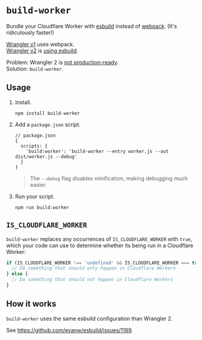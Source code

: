 # `build-worker`

Bundle your Cloudflare Worker with [esbuild](https://esbuild.github.io/) instead of [webpack](https://webpack.js.org/). (It's ridiculously faster!)

[Wrangler v1](https://github.com/cloudflare/wrangler) uses webpack.
<br/>
[Wrangler v2](https://github.com/cloudflare/wrangler2) is [using esbuild](https://github.com/cloudflare/wrangler/issues/2158#issuecomment-995914059).

Problem: Wrangler 2 is [not production-ready](https://github.com/cloudflare/wrangler2#readme).
<br/>
Solution: `build-worker`.

## Usage

1. Install.
   ```
   npm install build-worker
   ```
2. Add a `package.json` script.
   ```json5
   // package.json
   {
     scripts: {
       'build:worker': 'build-worker --entry worker.js --out dist/worker.js --debug'
     }
   }
   ```
   > The `--debug` flag disables minification, making debugging much easier.
3. Run your script.
   ```shell
   npm run build:worker
   ```

## `IS_CLOUDFLARE_WORKER`

`build-worker` replaces any occurrences of `IS_CLOUDFLARE_WORKER` with `true`, which your code can use to determine whether its being run in a Cloudflare Worker:

```js
if (IS_CLOUDFLARE_WORKER !== 'undefined' && IS_CLOUDFLARE_WORKER === true) {
  // Do something that should only happen in Cloudflare Workers
} else {
  // Do something that should not happen in Cloudflare Workers
}
```

## How it works

`build-worker` uses the same esbuild configuration than Wrangler 2.

See https://github.com/evanw/esbuild/issues/1189.
